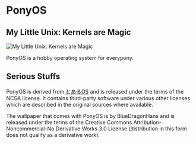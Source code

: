 # PonyOS
## My Little Unix: Kernels are Magic
![My Little Unix: Kernels are Magic](https://github.com/klange/ponyos/raw/master/docs/logo.png)

PonyOS is a hobby operating system for everypony.

## Serious Stuffs

PonyOS is derived from [とあるOS](http://toaruos.org) and is released under the terms of the NCSA license. It contains third-party software under various other licenses which are described in the original sources where available.

The wallpaper that comes with PonyOS is by BlueDragonHans and is released under the terms of the Creative Commons Attribution-Noncommercial-No Derivative Works 3.0 License (distribution in this form does not qualify as a derivative work).

